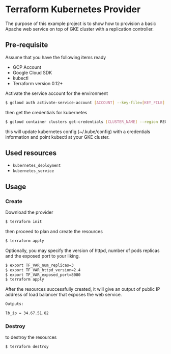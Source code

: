 # Terraform Kubernetes Provider

The purpose of this example project is to show how to provision a basic Apache web service on top of GKE cluster with a replication controller.
## Pre-requisite
Assume that you have the following items ready
- GCP Account
- Google Cloud SDK
- kubectl
- Terraform version 0.12+

Activate the service account for the environment
```bash
$ gcloud auth activate-service-account [ACCOUNT] --key-file=[KEY_FILE] --project=[PROJECT_NAME]
```
then get the credentials for kubernetes
```bash
$ gcloud container clusters get-credentials [CLUSTER_NAME] --region REGION --project [PROJECT_NAME]
```
this will update kubernetes config (~/.kube/config) with a credentials information and point kubectl at your GKE cluster.
## Used resources
* `kubernetes_deployment`
* `kubernetes_service`
## Usage
### Create
Download the provider
```bash
$ terraform init
```
then proceed to plan and create the resources
```bash
$ terraform apply
```
Optionally, you may specify the version of httpd, number of pods replicas and the exposed port to your liking.
```bash
$ export TF_VAR_num_replicas=3
$ export TF_VAR_httpd_version=2.4
$ export TF_VAR_exposed_port=8080
$ terraform apply
```
After the resources successfully created, it will give an output of public IP address of load balancer that exposes the web service. 
```bash
Outputs:

lb_ip = 34.67.51.82
```
### Destroy
to destroy the resources
```bash
$ terraform destroy
```
